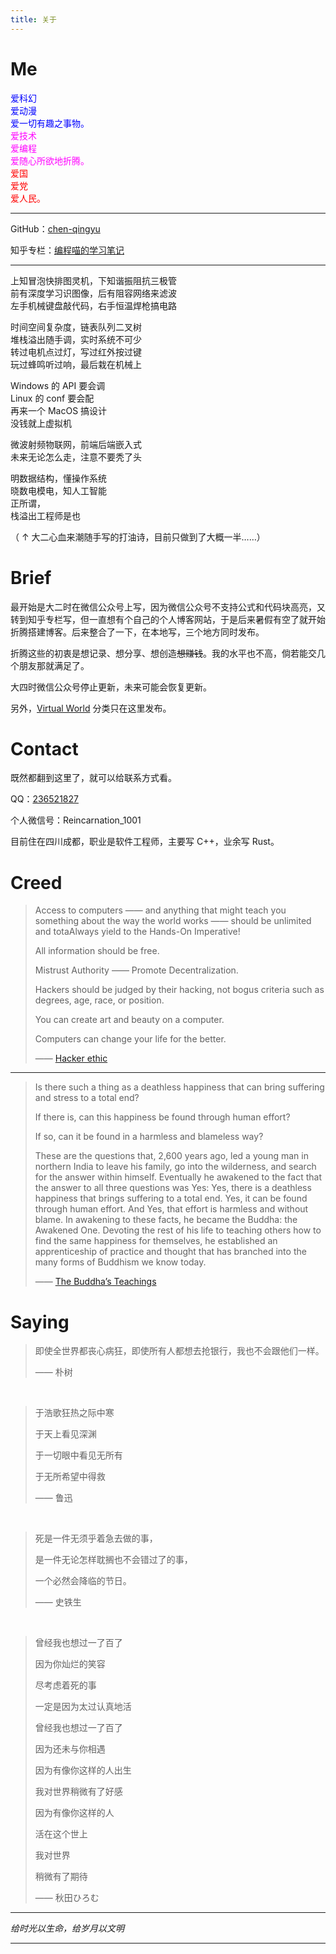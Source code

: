 ```yaml
---
title: 关于
---
```


# Me

<font color="#0000FF">
爱科幻<br>
爱动漫<br>
爱一切有趣之事物。<br>
</font>

<font color="#FF00FF">
爱技术<br>
爱编程<br>
爱随心所欲地折腾。<br>
</font>

<font color="#FF0000">
爱国<br>
爱党<br>
爱人民。<br>
</font>

---

GitHub：[chen-qingyu](https://github.com/chen-qingyu)

知乎专栏：[编程喵的学习笔记](https://zhuanlan.zhihu.com/codecat)

---

上知冒泡快排图灵机，下知谐振阻抗三极管<br>
前有深度学习识图像，后有阻容网络来滤波<br>
左手机械键盘敲代码，右手恒温焊枪搞电路<br>

时间空间复杂度，链表队列二叉树<br>
堆栈溢出随手调，实时系统不可少<br>
转过电机点过灯，写过红外按过键<br>
玩过蜂鸣听过响，最后栽在机械上<br>

Windows 的 API 要会调<br>
Linux 的 conf 要会配<br>
再来一个 MacOS 搞设计<br>
没钱就上虚拟机<br>

微波射频物联网，前端后端嵌入式<br>
未来无论怎么走，注意不要秃了头<br>

明数据结构，懂操作系统<br>
晓数电模电，知人工智能<br>
正所谓，<br>
栈溢出工程师是也<br>

（ ↑ 大二心血来潮随手写的打油诗，目前只做到了大概一半……）

# Brief

最开始是大二时在微信公众号上写，因为微信公众号不支持公式和代码块高亮，又转到知乎专栏写，但一直想有个自己的个人博客网站，于是后来暑假有空了就开始折腾搭建博客。后来整合了一下，在本地写，三个地方同时发布。

折腾这些的初衷是想记录、想分享、想创造~~想赚钱~~。我的水平也不高，倘若能交几个朋友那就满足了。

大四时微信公众号停止更新，未来可能会恢复更新。

另外，[Virtual World](/categories/Virtual-World/) 分类只在这里发布。

# Contact

既然都翻到这里了，就可以给联系方式看。

QQ：[236521827](http://wpa.qq.com/msgrd?v=3&uin=236521827&site=qq&menu=yes)

个人微信号：Reincarnation_1001

目前住在四川成都，职业是软件工程师，主要写 C++，业余写 Rust。

# Creed

> Access to computers —— and anything that might teach you something about the way the world works —— should be unlimited and totaAlways yield to the Hands-On Imperative!
>
> All information should be free.
>
> Mistrust Authority —— Promote Decentralization.
>
> Hackers should be judged by their hacking, not bogus criteria such as degrees, age, race, or position.
>
> You can create art and beauty on a computer.
>
> Computers can change your life for the better.
>
> —— [Hacker ethic](https://en.wikipedia.org/wiki/Hacker_ethic)

---

> Is there such a thing as a deathless happiness that can bring suffering and stress to a total end?
>
> If there is, can this happiness be found through human effort?
>
> If so, can it be found in a harmless and blameless way?
>
> These are the questions that, 2,600 years ago, led a young man in northern India to leave his family, go into the wilderness, and search for the answer within himself. Eventually he awakened to the fact that the answer to all three questions was Yes: Yes, there is a deathless happiness that brings suffering to a total end. Yes, it can be found through human effort. And Yes, that effort is harmless and without blame. In awakening to these facts, he became the Buddha: the Awakened One. Devoting the rest of his life to teaching others how to find the same happiness for themselves, he established an apprenticeship of practice and thought that has branched into the many forms of Buddhism we know today.
>
> —— [The Buddha’s Teachings](https://www.dhammatalks.org/books/BuddhasTeachings/Section0003.html)

# Saying

> 即使全世界都丧心病狂，即使所有人都想去抢银行，我也不会跟他们一样。
>
> —— 朴树

<br>

> 于浩歌狂热之际中寒
>
> 于天上看见深渊
>
> 于一切眼中看见无所有
>
> 于无所希望中得救
>
> —— 鲁迅

<br>

> 死是一件无须乎着急去做的事，
>
> 是一件无论怎样耽搁也不会错过了的事，
>
> 一个必然会降临的节日。
>
> —— 史铁生

<br>

> 曾经我也想过一了百了
>
> 因为你灿烂的笑容
>
> 尽考虑着死的事
>
> 一定是因为太过认真地活
>
> 曾经我也想过一了百了
>
> 因为还未与你相遇
>
> 因为有像你这样的人出生
>
> 我对世界稍微有了好感
>
> 因为有像你这样的人
>
> 活在这个世上
>
> 我对世界
>
> 稍微有了期待
>
> —— 秋田ひろむ

---

_给时光以生命，给岁月以文明_

---
